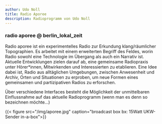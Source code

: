```yaml
---
author: Udo Noll
title: Radio Aporee
description: Radioprogramm von Udo Noll
---
```


### radio aporee @ berlin_lokal_zeit

Radio aporee ist ein experimentelles Radio zur Erkundung klang/räumlicher Topographien. Es arbeitet mit einem erweiterten Begriff des Feldes, worin Radio sowohl eine Technologie im Übergang als auch ein Narrativ ist. Aktuelle Entwicklungen zielen darauf ab, eine gemeinsame Radiopraxis unter Hörer*innen, Mitwirkenden und Interessierten zu etablieren. Eine Idee dabei ist, Radio aus alltäglichen Umgebungen, zwischen Anwesenheit und Archiv, Orten und Situationen zu erproben, um neue Formen eines gemeinsamen und partizipativen Radios zu erforschen.

Über verschiedene Interfaces besteht die Möglichkeit der unmittelbaren Einflussnahme auf das aktuelle Radioprogramm (wenn man es denn so bezeichnen möchte...)

{{< figure src="/img/aporee.jpg" caption="broadcast box bx: 15Watt UKW-Sender in-a-box">}}
